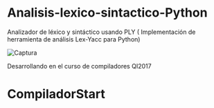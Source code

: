 # Analisis-lexico-sintactico-Python
Analizador de léxico y sintáctico usando PLY ( Implementación de herramienta de análisis Lex-Yacc para Python)

![Captura](vista/captura.png)

Desarrollando en el curso de compiladores QI2017
# CompiladorStart
